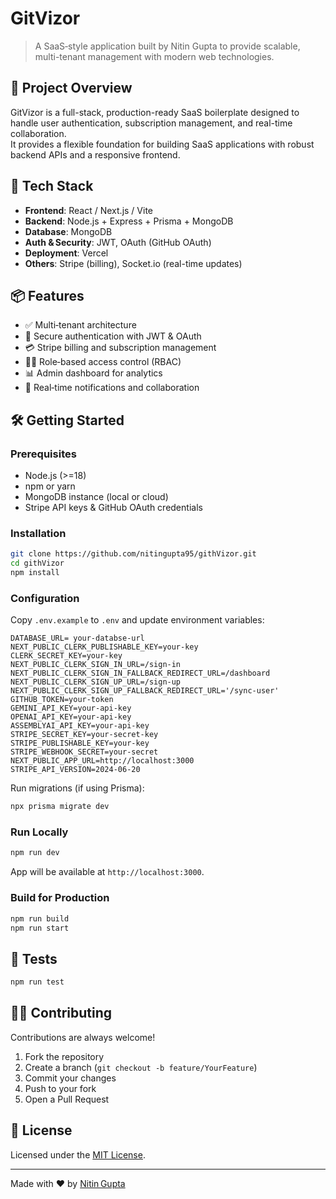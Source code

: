 # GitVizor

> A SaaS‑style application built by Nitin Gupta to provide scalable, multi-tenant management with modern web technologies.

## 🧩 Project Overview  
GitVizor is a full-stack, production-ready SaaS boilerplate designed to handle user authentication, subscription management, and real-time collaboration.  
It provides a flexible foundation for building SaaS applications with robust backend APIs and a responsive frontend.

## 🚀 Tech Stack  
- **Frontend**: React / Next.js / Vite  
- **Backend**: Node.js + Express + Prisma + MongoDB  
- **Database**: MongoDB  
- **Auth & Security**: JWT, OAuth (GitHub OAuth)  
- **Deployment**: Vercel  
- **Others**: Stripe (billing), Socket.io (real-time updates)

## 📦 Features  
- ✅ Multi‑tenant architecture  
- 🔐 Secure authentication with JWT & OAuth  
- 💳 Stripe billing and subscription management  
- 🧑‍💼 Role‑based access control (RBAC)  
- 📊 Admin dashboard for analytics  
- 📨 Real‑time notifications and collaboration  

## 🛠️ Getting Started  
### Prerequisites  
- Node.js (>=18)  
- npm or yarn  
- MongoDB instance (local or cloud)  
- Stripe API keys & GitHub OAuth credentials  

### Installation  
```bash
git clone https://github.com/nitingupta95/githVizor.git
cd githVizor
npm install
```

### Configuration  
Copy `.env.example` to `.env` and update environment variables:  
```env
DATABASE_URL= your-databse-url
NEXT_PUBLIC_CLERK_PUBLISHABLE_KEY=your-key
CLERK_SECRET_KEY=your-key
NEXT_PUBLIC_CLERK_SIGN_IN_URL=/sign-in
NEXT_PUBLIC_CLERK_SIGN_IN_FALLBACK_REDIRECT_URL=/dashboard
NEXT_PUBLIC_CLERK_SIGN_UP_URL=/sign-up
NEXT_PUBLIC_CLERK_SIGN_UP_FALLBACK_REDIRECT_URL='/sync-user'
GITHUB_TOKEN=your-token
GEMINI_API_KEY=your-api-key
OPENAI_API_KEY=your-api-key
ASSEMBLYAI_API_KEY=your-api-key
STRIPE_SECRET_KEY=your-secret-key
STRIPE_PUBLISHABLE_KEY=your-key 
STRIPE_WEBHOOK_SECRET=your-secret
NEXT_PUBLIC_APP_URL=http://localhost:3000
STRIPE_API_VERSION=2024-06-20
```

Run migrations (if using Prisma):  
```bash
npx prisma migrate dev
```

### Run Locally  
```bash
npm run dev
```  
App will be available at `http://localhost:3000`.

### Build for Production  
```bash
npm run build
npm run start
```

## 🧪 Tests  
```bash
npm run test
```

## 🧑‍💻 Contributing  
Contributions are always welcome!  
1. Fork the repository  
2. Create a branch (`git checkout -b feature/YourFeature`)  
3. Commit your changes  
4. Push to your fork  
5. Open a Pull Request  

## 📄 License  
Licensed under the [MIT License](LICENSE).

---
Made with ❤️ by [Nitin Gupta](https://github.com/nitingupta95)
